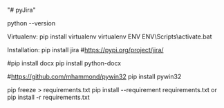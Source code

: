 "# pyJira" 

python --version

Virtualenv:
pip install virtualenv
virtualenv ENV
ENV\Scripts\activate.bat

Installation:
pip install jira 
#https://pypi.org/project/jira/

#pip install docx
pip install python-docx

#https://github.com/mhammond/pywin32
pip install pywin32


pip freeze > requirements.txt
pip install --requirement requirements.txt
or
pip install -r requirements.txt
